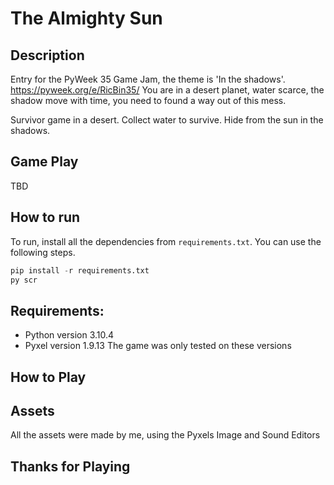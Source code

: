 # The Almighty Sun

## Description
Entry for the PyWeek 35 Game Jam, the theme is 'In the shadows'. https://pyweek.org/e/RicBin35/
You are in a desert planet, water scarce, the shadow move with time, you need to found a way out of this mess.

Survivor game in a desert.
Collect water to survive.
Hide from the sun in the shadows.

## Game Play
TBD

## How to run
To run, install all the dependencies from `requirements.txt`. You can use the following steps.

```py
pip install -r requirements.txt
py scr
```

## Requirements:
- Python version 3.10.4
- Pyxel version 1.9.13
The game was only tested on these versions

## How to Play


## Assets
All the assets were made by me, using the Pyxels Image and Sound Editors


## Thanks for Playing
